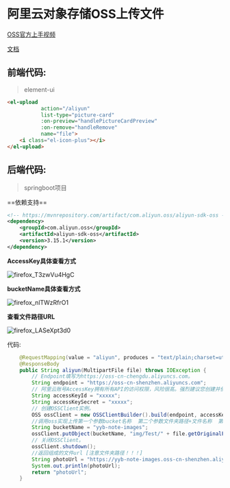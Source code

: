 # 阿里云对象存储OSS上传文件



[OSS官方上手视频](https://help.aliyun.com/learn/learningpath/oss.html?spm=5176.8465980.guide.1.4e701450vjoYZf)

[文档](https://help.aliyun.com/product/31815.html)



## 前端代码:

>element-ui

```html
<el-upload
           action="/aliyun"
           list-type="picture-card"
           :on-preview="handlePictureCardPreview"
           :on-remove="handleRemove"
           name="file">
    <i class="el-icon-plus"></i>
</el-upload>
```

## 后端代码:

>springboot项目

==依赖支持==

```xml
<!-- https://mvnrepository.com/artifact/com.aliyun.oss/aliyun-sdk-oss -->
<dependency>
    <groupId>com.aliyun.oss</groupId>
    <artifactId>aliyun-sdk-oss</artifactId>
    <version>3.15.1</version>
</dependency>
```



**AccessKey具体查看方式**

![firefox_T3zwVu4HgC](https://yyb-note-images.oss-cn-shenzhen.aliyuncs.com/img/Typora/firefox_T3zwVu4HgC.gif)



**bucketName具体查看方式**

![firefox_nlTWzRfrO1](https://yyb-note-images.oss-cn-shenzhen.aliyuncs.com/img/Typora/firefox_nlTWzRfrO1.gif)



**查看文件路径URL**

![firefox_LASeXpt3d0](https://yyb-note-images.oss-cn-shenzhen.aliyuncs.com/img/Typora/firefox_LASeXpt3d0.gif)



代码:

```java
    @RequestMapping(value = "aliyun", produces = "text/plain;charset=utf-8")
    @ResponseBody
    public String aliyun(MultipartFile file) throws IOException {
        // Endpoint填写为https://oss-cn-chengdu.aliyuncs.com。
        String endpoint = "https://oss-cn-shenzhen.aliyuncs.com";
        // 阿里云账号AccessKey拥有所有API的访问权限，风险很高。强烈建议您创建并使用RAM用户进行API访问或日常运维，请登录RAM控制台创建RAM用户。
        String accessKeyId = "xxxxx";
        String accessKeySecret = "xxxxx";
        // 创建OSSClient实例。
        OSS ossClient = new OSSClientBuilder().build(endpoint, accessKeyId, accessKeySecret);
        //调用oss实现上传第一个参数bucket名称  第二个参数文件夹路径+文件名称  第三个参数输入流
        String bucketName = "yyb-note-images";
        ossClient.putObject(bucketName, "img/Test/" + file.getOriginalFilename(), file.getInputStream());
        // 关闭OSSClient。
        ossClient.shutdown();
        //返回组成的文件url [注意文件夹路径！！！]
        String photoUrl = "https://yyb-note-images.oss-cn-shenzhen.aliyuncs.com/img/Test/" + file.getOriginalFilename();
        System.out.println(photoUrl);
        return "photoUrl";
    }
```

